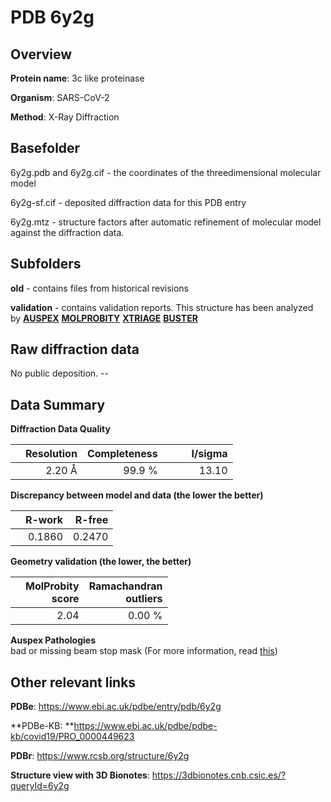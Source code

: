 # PDB 6y2g

## Overview

**Protein name**: 3c like proteinase

**Organism**: SARS-CoV-2

**Method**: X-Ray Diffraction



## Basefolder

6y2g.pdb and 6y2g.cif - the coordinates of the threedimensional molecular model

6y2g-sf.cif - deposited diffraction data for this PDB entry

6y2g.mtz - structure factors after automatic refinement of molecular model against the diffraction data.

## Subfolders



**old** - contains files from historical revisions

**validation** - contains validation reports. This structure has been analyzed by [**AUSPEX**](https://github.com/thorn-lab/coronavirus_structural_task_force/tree/master/pdb/3c_like_proteinase/SARS-CoV-2/6y2g/validation/auspex)  [**MOLPROBITY**](https://github.com/thorn-lab/coronavirus_structural_task_force/tree/master/pdb/3c_like_proteinase/SARS-CoV-2/6y2g/validation/molprobity) [**XTRIAGE**](https://github.com/thorn-lab/coronavirus_structural_task_force/blob/master/pdb/3c_like_proteinase/SARS-CoV-2/6y2g/validation/Xtriage_output.log) [**BUSTER**](https://www.globalphasing.com/buster/wiki/index.cgi?Covid19Pdb6Y2G) 



## Raw diffraction data

No public deposition. --<br> 

## Data Summary
**Diffraction Data Quality**

|   | Resolution | Completeness| I/sigma |
|---|-------------:|----------------:|--------------:|
|   |2.20 Å|99.9  %|<img width=50/>13.10|

**Discrepancy between model and data (the lower the better)**

|   | **R-work**| **R-free**   
|---|-------------:|----------------:|           
||  0.1860|  0.2470|

**Geometry validation (the lower, the better)**

|   |**MolProbity<br>score**| **Ramachandran<br>outliers** 
|---|-------------:|----------------:|
||  2.04|  0.00 %|

**Auspex Pathologies**<br> bad or missing beam stop mask (For more information, read [this](https://github.com/thorn-lab/coronavirus_structural_task_force/blob/master/pdb/3c_like_proteinase/SARS-CoV-2/6y2g/validation/auspex/6y2g_auspex_comments.txt))

 



## Other relevant links 
**PDBe**:  https://www.ebi.ac.uk/pdbe/entry/pdb/6y2g

**PDBe-KB: **https://www.ebi.ac.uk/pdbe/pdbe-kb/covid19/PRO_0000449623 
 
**PDBr**: https://www.rcsb.org/structure/6y2g 

**Structure view with 3D Bionotes**: https://3dbionotes.cnb.csic.es/?queryId=6y2g

